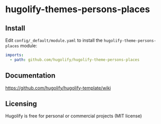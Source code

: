 # hugolify-themes-persons-places

## Install
Edit `config/_default/module.yaml` to install the `hugolify-theme-persons-places` module:
```yml
imports:
  - path: github.com/hugolify/hugolify-theme-persons-places
```

## Documentation
https://github.com/hugolify/hugolify-template/wiki

## Licensing
Hugolify is free for personal or commercial projects (MIT license)
